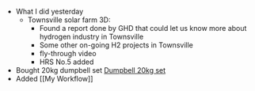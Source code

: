 - What I did yesterday
	- Townsville solar farm 3D:
		- Found a report done by GHD that could let us know more about hydrogen industry in Townsville
		- Some other on-going H2 projects in Townsville
		- fly-through video
		- HRS No.5 added
- Bought 20kg dumpbell set [Dumpbell 20kg set](https://www.kmart.com.au/product/dumbbell-set-42190196/)
- Added [[My Workflow]]